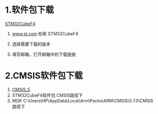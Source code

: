 # 1.软件包下载

[STM32CubeF4](https://github.com/STMicroelectronics/STM32CubeF4) 

1. www.st.com 检索 STM32CubeF4

2. 选择需要下载的版本

3. 填写邮箱，打开邮箱中的下载链接

   

# 2.CMSIS软件包下载

1. [CMSIS_5](https://github.com/ARM-software/CMSIS_5) 
2. STM32CubeF4软件包 CMSIS路径下
3. MDK C:\Users\HP\AppData\Local\Arm\Packs\ARM\CMSIS\5.7.0\CMSIS路径下